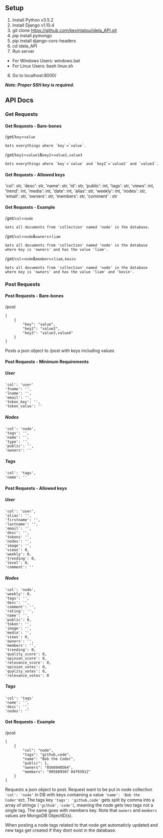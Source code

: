 ## Setup
1. Install Python v3.5.2
2. Install Django v1.10.4
3. git clone https://github.com/kevintatou/idela_API.git
4. pip install pymongo
5. pip install django-cors-headers
6. cd idela_API
7. Run server
  * For Windows Users: windows.bat
  * For Linux Users: bash linux.sh
8. Go to localhost:8000/

***Note: Proper SSH key is required.***

## API Docs
### Get Requests
#### Get Requests - Bare-bones
/get/`key`=`value` 
```
Gets everythings where `key`=`value`.
```
/get/`key1`=`value1`&`key2`=`value2,value3`
```
Gets everythings where `key`=`value` and `key2`=`value2` and `value3`.
```
#### Get Requests - Allowed keys
'col': str,
'desc': str,
'name': str, 
'id': str, 
'public': int, 
'tags': str, 
'views': int, 
'trend': int, 
'media': int, 
'date': int, 
'alias': str, 
'weekly': int, 
'nodes': str,
'email': str,
'owners': str,
'members': str,
'comment' : str
#### Get Requests - Example
/get/`col`=`node`
```
Gets all documents from 'collection' named 'node' in the database.
```
/get/`col`=`node`&`owners`=`liam`
```
Gets all documents from 'collection' named 'node' in the database 
where key is 'owners' and has the value 'liam'.
```
/get/`col`=`node`&`members`=`liam,kevin`
```
Gets all documents from 'collection' named 'node' in the database 
where key is 'owners' and has the value 'liam' and 'kevin'.
```

### Post Requests
#### Post Requests - Bare-bones
/post 
```
[
    {
        "key": "value",
        "key2": "value2",
        "key3": "value3,value4"
    }
]
```
Posts a json object to /post with keys including values
#### Post Requests - Minimum Requirements
##### User
```
'col': 'user'
'fname': '',
'lname': '',
'email': '',
'token_key': '',
'token_value': ''
```
##### Nodes
```
'col': 'node',
'tags': '',
'name': '',
'type': '',
'public': '',
'owners': ''
```
##### Tags
```
'col': 'tags',
'name': ''
```
#### Post Requests - Allowed keys
##### User
```
'col': 'user',
'alias': '',
'firstname': '',
'lastname': '',
'email': '',
'desc': '',
'tokens' '',
'nodes': '',
'image': '',
'views': 0,
'weekly': 0,
'trending': 0,
'level': 0,
'comment': ''
```
##### Nodes
```
'col': 'node',
'weekly': 0,
'tags': '',
'desc': '',
'comment': '',
'rating': '',
'name': '',
'public': 0,
'token': '',
'image': '',
'media': '',
'views': 0,
'owners': '',
'members': '',
'trending': 0,
'quality_score': 0,
'opinion_score': 0,
'relevance_score': 0,
'opinion_votes': 0,
'quality_votes': 0,
'relevance_votes': 0
```
##### Tags
```
'col': 'tags'
'name': '',
'desc': '',
'nodes': ''
```
#### Get Requests - Example
/post
```
[
    {
        "col": "node",
        "tags": "github,code",
        "name": "Bob the Coder",
        "public": 1,
        "owners": "0560940564",
        "members": "095609507 04793912"
    }
]
```
Requests a json object to post. Request want to be put in node collection `'col': 'node'` in DB with keys containing a value `'name': 'Bob the Coder'`ect. The tags key `'tags': 'github,code'` gets split by comma into a array of strings `['github','code']`, meaning the node gets two tags not a single tag. The same goes with members key. Note that `owners` and `members` values are MongoDB ObjectID(s).

When posting a node tags related to that node get automaticly updated and new tags get created if they dont exist in the database.
